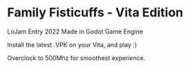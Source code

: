 # Family Fisticuffs - Vita Edition
 LoJam Entry 2022
 Made in Godot Game Engine
 
 Install the latest .VPK on your Vita, and play :)
 
 Overclock to 500Mhz for smoothest experience.
